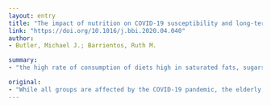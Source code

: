 ```yaml
---
layout: entry
title: "The impact of nutrition on COVID-19 susceptibility and long-term consequences"
link: "https://doi.org/10.1016/j.bbi.2020.04.040"
author:
- Butler, Michael J.; Barrientos, Ruth M.

summary:
- "the high rate of consumption of diets high in saturated fats, sugars, and refined carbohydrates contribute to the prevalence of obesity and type II diabetes. WD consumption activates the innate immune system and impairs adaptive immunity, leading to chronic inflammation and impaired host defense against viruses. Peripheral inflammation caused by COVID-19 may have long-term consequences in those that recover. More access to healthy foods should be a top priority."

original:
- "While all groups are affected by the COVID-19 pandemic, the elderly, underrepresented minorities, and those with underlying medical conditions are at the greatest risk. The high rate of consumption of diets high in saturated fats, sugars, and refined carbohydrates (collectively called Western diet, WD) worldwide, contribute to the prevalence of obesity and type II diabetes, and could place these populations at an increased risk for severe COVID-19 pathology and mortality. WD consumption activates the innate immune system and impairs adaptive immunity, leading to chronic inflammation and impaired host defense against viruses. Furthermore, peripheral inflammation caused by COVID-19 may have long-term consequences in those that recover, leading to chronic medical conditions such as dementia and neurodegenerative disease, likely through neuroinflammatory mechanisms that can be compounded by an unhealthy diet. Thus, now more than ever, wider access to healthy foods should be a top priority and individuals should be mindful of healthy eating habits to reduce susceptibility to and long-term complications from COVID-19."
---
```


